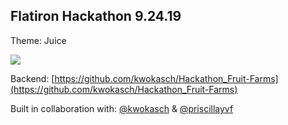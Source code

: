 ## Flatiron Hackathon 9.24.19
Theme: Juice

![](https://media.giphy.com/media/KCkXUE9qmAwMRWCTxW/giphy.gif)

Backend:
[https://github.com/kwokasch/Hackathon_Fruit-Farms](https://github.com/kwokasch/Hackathon_Fruit-Farms)

Built in collaboration with:
[@kwokasch](https://github.com/kwokasch) & [@priscillayvf](https://github.com/priscillayvf)
